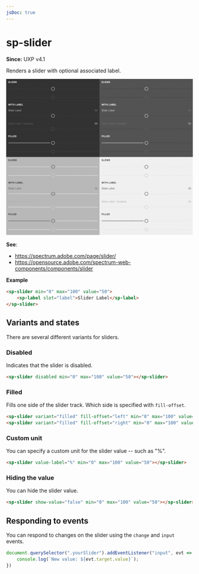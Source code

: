 ```yaml
---
jsDoc: true
---
```

# sp-slider

**Since:** UXP v4.1

Renders a slider with optional associated label.

![Sliders](../assets/sp-slider.png)

**See**:
- https://spectrum.adobe.com/page/slider/
- https://opensource.adobe.com/spectrum-web-components/components/slider

**Example**

```html
<sp-slider min="0" max="100" value="50">
    <sp-label slot="label">Slider Label</sp-label>
</sp-slider>
```

## Variants and states

There are several different variants for sliders.

### Disabled

Indicates that the slider is disabled.

```html
<sp-slider disabled min="0" max="100" value="50"></sp-slider>
```

### Filled

Fills one side of the slider track. Which side is specified with `fill-offset`.

```html
<sp-slider variant="filled" fill-offset="left" min="0" max="100" value="50"></sp-slider>
<sp-slider variant="filled" fill-offset="right" min="0" max="100" value="50"></sp-slider>
```

### Custom unit

You can specify a custom unit for the slider value -- such as "%".

```html
<sp-slider value-label="%" min="0" max="100" value="50"></sp-slider>
```

### Hiding the value

You can hide the slider value.

```html
<sp-slider show-value="false" min="0" max="100" value="50"></sp-slider>
```

## Responding to events

You can respond to changes on the slider using the `change` and `input` events.

```js
document.querySelector(".yourSlider").addEventListener("input", evt => {
    console.log(`New value: ${evt.target.value}`);
})
```

